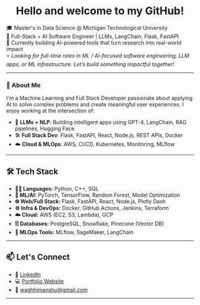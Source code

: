 <!--
# 👋 Hi, I'm Himanshu Wagh
-->
<h1 align="center">
Hello and welcome to my GitHub!
</h1>

🎓 Master's in Data Science @ Michigan Technological University  
🧠 Full-Stack + AI Software Engineer | LLMs, LangChain, Flask, FastAPI  
🌱 Currently building AI-powered tools that turn research into real-world impact
<br>
⭐️ *Looking for full-time roles in ML / AI-focused software engineering, LLM apps, or ML infrastructure. Let’s build something impactful together!*

---

### 🚀 About Me

I'm a Machine Learning and Full Stack Developer passionate about applying AI to solve complex problems and create meaningful user experiences. I enjoy working at the intersection of:

- 🧠 **LLMs + NLP**: Building intelligent apps using GPT-4, LangChain, RAG pipelines, Hugging Face
- 🛠️ **Full Stack Dev**: Flask, FastAPI, React, Node.js, REST APIs, Docker
- ☁️ **Cloud & MLOps**: AWS, CI/CD, Kubernetes, Monitoring, MLflow

---

## 🛠️ Tech Stack

- **👨‍💻 Languages:** Python, C++, SQL  
- **🧠 ML/AI:** PyTorch, TensorFlow, Random Forest, Model Optimization  
- **🌐 Web/Full Stack:** Flask, FastAPI, React, Node.js, Plotly Dash  
- **⚙️ Infra & DevOps:** Docker, GitHub Actions, Jenkins, Terraform  
- **☁️ Cloud:** AWS (EC2, S3, Lambda), GCP  
- **🗄️ Databases:** PostgreSQL, Snowflake, Pinecone (Vector DB)  
- **🚀 MLOps Tools:** MLflow, SageMaker, LangChain
---
<!--
## 📌 Featured Projects

### 🔍 LLM Blog Generator  
**Flask + GPT-4 + LangChain**  
> Summarizes research papers and generates blog-style content with LaTeX rendering.  
[GitHub Link](#) | [Demo](#)

### 🧠 DyGAF: COVID-19 Biomarker Ranking  
**Attention-based Bioinformatics Research**  
> Published in *Bioinformatics and Biology Insights*.  
[Publication](#)

### 📊 Financial Strategy Dashboard  
**Plotly Dash + SQL + A/B Testing**  
> Interactive visualization tool for investment portfolio optimization.  
[GitHub Link](#)
-->


## 📫 Let's Connect

- 💼 [LinkedIn](https://www.linkedin.com/in/himanshu-wagh-82ba96141/)
- 💻 [Portfolio Website](https://himanshuwagh.github.io/)
- 📨 waghhimanshu@gmail.com

---


